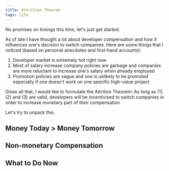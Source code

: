 ```yaml
---
title: Attrition Theorem
tags: life
---
```


No promises on timings this time, let's just get started.


As of late I have thought a lot about developer compensation and how it influences one's decision to switch companies.
Here are some things that I noticed (based on personal anecdotes and first-hand accounts):
1. Developer market is extremely hot right now
2. Most of salary increase company policies are garbage and companies are more reluctant to increase one's salary when already employed
3. Promotion policies are vague and one is unlikely to be promoted especially if one doesn't work on one specific high-value project

Given all that, I would like to formulate the Attrition Theorem:
As long as (1), (2) and (3) are valid, developers will be incentivised to switch companies in order to increase monetary part of their compensation

Let's try to unpack this.

Money Today > Money Tomorrow
----------------------------

Non-monetary Compensation
-------------------------

What to Do Now
--------------


